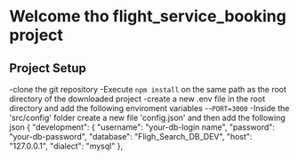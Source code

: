 # Welcome tho flight_service_booking project

## Project Setup
-clone the git repository
-Execute `npm install` on the same path as the root directory of the downloaded project
-create a new .env file in the root directory and add the following enviroment variables
--`PORT=3000`
-Inside the 'src/config' folder create a new file 'config.json' and then add the following json
{
  "development": {
    "username": "your-db-login name",
    "password": "your-db-password",
    "database": "Fligh_Search_DB_DEV",
    "host": "127.0.0.1",
    "dialect": "mysql"
  },